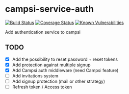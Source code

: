 # campsi-service-auth
[![Build Status][build-image]][build-url]
[![Coverage Status][coverage-image]][coverage-url]
[![Known Vulnerabilities][vulnerabilities-image]][vulnerabilities-url]

Add authentication service to campsi

## TODO
 - [X] Add the possibility to reset password + reset tokens
 - [X] Add protection against multiple signup
 - [X] Add Campsi auth middleware (need Campsi feature)
 - [ ] Add invitations system
 - [ ] Add signup protection (mail or other strategy)
 - [ ] Refresh token / Access token

[build-image]: https://travis-ci.org/campsi/campsi-service-auth.svg?branch=master
[build-url]: https://travis-ci.org/campsi/campsi-service-auth

[coverage-image]: https://coveralls.io/repos/github/campsi/campsi-service-auth/badge.svg?branch=master
[coverage-url]: https://coveralls.io/github/campsi/campsi-service-auth?branch=master

[vulnerabilities-image]: https://snyk.io/test/github/campsi/campsi-service-auth/badge.svg
[vulnerabilities-url]: https://snyk.io/test/github/campsi/campsi-service-auth
